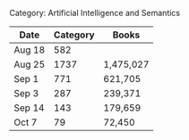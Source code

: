 Category: Artificial Intelligence and Semantics

   | Date   | Category  | Books     |
   |--------|-----------|-----------|
   | Aug 18 | 582       |           |
   | Aug 25 | 1737      | 1,475,027 |
   | Sep 1  | 771       | 621,705   |
   | Sep 3  | 287       | 239,371   |
   | Sep 14 | 143       | 179,659   |
   | Oct 7  | 79        |  72,450   |
